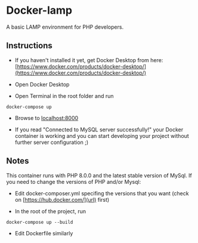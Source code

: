 # Docker-lamp

A basic LAMP environment for PHP developers.

## Instructions

- If you haven't installed it yet, get Docker Desktop from here: 
[https://www.docker.com/products/docker-desktop/](https://www.docker.com/products/docker-desktop/)


- Open Docker Desktop

- Open Terminal in the root folder and run

`docker-compose up`

- Browse to [localhost:8000](http://localhost:8000)

- If you read "Connected to MySQL server successfully!" your Docker container is working and you can start developing your project without further server configuration ;)

## Notes

This container runs with PHP 8.0.0 and the latest stable version of MySql.
If you need to change the versions of PHP and/or Mysql:

- Edit docker-composer.yml specifing the versions that you want (check on [https://hub.docker.com/](url) first)

- In the root of the project, run 

`docker-compose up --build`

- Edit Dockerfile similarly